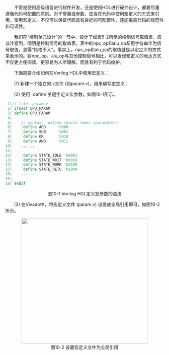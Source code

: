 &emsp;&emsp;不管是使用高级语言进行软件开发，还是使用HDL进行硬件设计，都要尽量遵循代码可配置的原则。对于常量或参数，应当在代码中使用宏定义的方式来引用。使用宏定义，不仅可以保证代码具有良好的可配置性，还能提高代码的规范性和可读性。

&emsp;&emsp;我们在“控制单元设计”的一节中，设计了如表5-2所示的控制信号取值表。应该注意到，明明是控制信号的取值表，表中的npc_op和alu_op却用字符串作为信号取值，显得“格格不入”。事实上，npc_op和alu_op的取值就是以宏定义的方式来表示的。将npc_op、alu_op与其他控制信号相比，可以发现宏定义的表达方式不仅更方便阅读、更容易为人所理解，而且有利于代码维护。

&emsp;&emsp;下面简要介绍如何在Verilog HDL中使用宏定义：

&emsp;&emsp;(1) 新建一个独立的.v文件 (如param.v)，用来编写宏定义；

&emsp;&emsp;(2) 使用``define`关键字定义宏参数，如图10-1所示。

``` Verilog
 1|// file: param.v
 2|`ifndef CPU_PARAM
 3|`define CPU_PARAM
 4|
 5|    // syntax: `define <macro name> <parameter>
 6|    `define ADD     'b000
 7|    `define SUB     'b001
 8|    `define OR      'b010
 9|    `define AND     'b011
10|    ......
11|
12|    `define STATE_IDLE 'b0001
13|    `define STATE_WRIT 'b0010
14|    `define STATE_WORK 'b0100
15|    `define STATE_RETU 'b1000
16|    ......
17|
18|`endif
```
<center>图10-1 Verilog HDL定义宏参数的语法</center>

&emsp;&emsp;(3) 在Vivado中，将宏定义文件 (param.v) 设置成全局引用即可，如图10-2所示。

<center><img src = "../assets/10-2.png" width = 400></center>
<center>图10-2 设置宏定义文件为全局引用</center>
